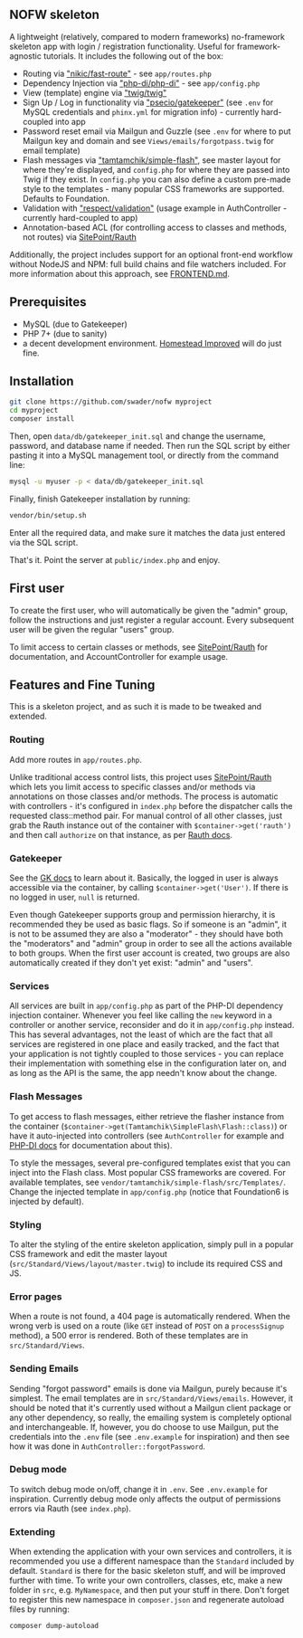## NOFW skeleton

A lightweight (relatively, compared to modern frameworks) no-framework skeleton app with login / registration functionality. Useful for framework-agnostic tutorials. It includes the following out of the box:

- Routing via ["nikic/fast-route"](https://github.com/nikic/FastRoute) - see `app/routes.php`
- Dependency Injection via ["php-di/php-di"](https://github.com/PHP-DI/PHP-DI) - see `app/config.php`
- View (template) engine via ["twig/twig"](http://twig.sensiolabs.org/)
- Sign Up / Log in functionality via ["psecio/gatekeeper"](https://github.com/psecio/gatekeeper) (see `.env` for MySQL credentials and `phinx.yml` for migration info) - currently hard-coupled into app
- Password reset email via Mailgun and Guzzle (see `.env` for where to put Mailgun key and domain and see `Views/emails/forgotpass.twig` for email template)
- Flash messages via ["tamtamchik/simple-flash"](https://github.com/tamtamchik/simple-flash), see master layout for where they're displayed, and `config.php` for where they are passed into Twig if they exist. In `config.php` you can also define a custom pre-made style to the templates - many popular CSS frameworks are supported. Defaults to Foundation.
- Validation with ["respect/validation"](https://github.com/Respect/Validation) (usage example in AuthController - currently hard-coupled to app)
- Annotation-based ACL (for controlling access to classes and methods, not routes) via [SitePoint/Rauth](https://github.com/sitepoint/Rauth)

Additionally, the project includes support for an optional front-end workflow without NodeJS and NPM: full build chains and file watchers included. For more information about this approach, see [FRONTEND.md](docs/FRONTEND.md).

## Prerequisites

- MySQL (due to Gatekeeper)
- PHP 7+ (due to sanity)
- a decent development environment. [Homestead Improved](http://www.sitepoint.com/quick-tip-get-homestead-vagrant-vm-running/) will do just fine.

## Installation

```bash
git clone https://github.com/swader/nofw myproject
cd myproject
composer install
```

Then, open `data/db/gatekeeper_init.sql` and change the username, password, and database name if needed. Then run the SQL script by either pasting it into a MySQL management tool, or directly from the command line:

```bash
mysql -u myuser -p < data/db/gatekeeper_init.sql
```

Finally, finish Gatekeeper installation by running:

```bash
vendor/bin/setup.sh
```

Enter all the required data, and make sure it matches the data just entered via the SQL script.

That's it. Point the server at `public/index.php` and enjoy.

## First user

To create the first user, who will automatically be given the "admin" group, follow the instructions and just register a regular account. Every subsequent user will be given the regular "users" group.

To limit access to certain classes or methods, see [SitePoint/Rauth](https://github.com/sitepoint/Rauth) for documentation, and AccountController for example usage.

## Features and Fine Tuning

This is a skeleton project, and as such it is made to be tweaked and extended.

### Routing

Add more routes in `app/routes.php`.

Unlike traditional access control lists, this project uses [SitePoint/Rauth](https://github.com/sitepoint/Rauth) which lets you limit access to specific classes and/or methods via annotations on those classes and/or methods. The process is automatic with controllers - it's configured in `index.php` before the dispatcher calls the requested class::method pair. For manual control of all other classes, just grab the Rauth instance out of the container with `$container->get('rauth')` and then call `authorize` on that instance, as per [Rauth docs](https://github.com/sitepoint/Rauth).

### Gatekeeper

See the [GK docs](http://gatekeeper-auth.readthedocs.org/) to learn about it. Basically, the logged in user is always accessible via the container, by calling `$container->get('User')`. If there is no logged in user, `null` is returned.

Even though Gatekeeper supports group and permission hierarchy, it is recommended they be used as basic flags. So if someone is an "admin", it is not to be assumed they are also a "moderator" - they should have both the "moderators" and "admin" group in order to see all the actions available to both groups. When the first user account is created, two groups are also automatically created if they don't yet exist: "admin" and "users".

### Services

All services are built in `app/config.php` as part of the PHP-DI dependency injection container. Whenever you feel like calling the `new` keyword in a controller or another service, reconsider and do it in `app/config.php` instead. This has several advantages, not the least of which are the fact that all services are registered in one place and easily tracked, and the fact that your application is not tightly coupled to those services - you can replace their implementation with something else in the configuration later on, and as long as the API is the same, the app needn't know about the change.

### Flash Messages

To get access to flash messages, either retrieve the flasher instance from the container (`$container->get(Tamtamchik\SimpleFlash\Flash::class)`) or have it auto-injected into controllers (see `AuthController` for example and [PHP-DI docs](http://php-di.org/doc/best-practices.html#writing-controllers) for documentation about this).

To style the messages, several pre-configured templates exist that you can inject into the Flash class. Most popular CSS frameworks are covered. For available templates, see `vendor/tamtamchik/simple-flash/src/Templates/`. Change the injected template in `app/config.php` (notice that Foundation6 is injected by default).

### Styling

To alter the styling of the entire skeleton application, simply pull in a popular CSS framework and edit the master layout (`src/Standard/Views/layout/master.twig`) to include its required CSS and JS.

### Error pages

When a route is not found, a 404 page is automatically rendered. When the wrong verb is used on a route (like `GET` instead of `POST` on a `processSignup` method), a 500 error is rendered. Both of these templates are in `src/Standard/Views`.

### Sending Emails

Sending "forgot password" emails is done via Mailgun, purely because it's simplest. The email templates are in `src/Standard/Views/emails`. However, it should be noted that it's currently used without a Mailgun client package or any other dependency, so really, the emailing system is completely optional and interchangeable. If, however, you do choose to use Mailgun, put the credentials into the `.env` file (see `.env.example` for inspiration) and then see how it was done in `AuthController::forgotPassword`.

### Debug mode

To switch debug mode on/off, change it in `.env`. See `.env.example` for inspiration. Currently debug mode only affects the output of permissions errors via Rauth (see `index.php`).

### Extending

When extending the application with your own services and controllers, it is recommended you use a different namespace than the `Standard` included by default. `Standard` is there for the basic skeleton stuff, and will be improved further with time. To write your own controllers, classes, etc, make a new folder in `src`, e.g. `MyNamespace`, and then put your stuff in there. Don't forget to register this new namespace in `composer.json` and regenerate autoload files by running:

```bash
composer dump-autoload
```

